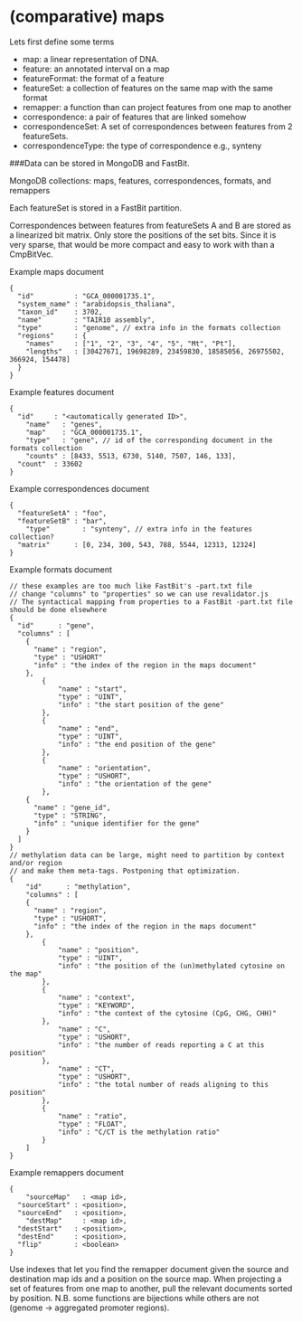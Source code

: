 # (comparative) maps

Lets first define some terms

- map: a linear representation of DNA.
- feature: an annotated interval on a map
- featureFormat: the format of a feature
- featureSet: a collection of features on the same map with the same format
- remapper: a function than can project features from one map to another
- correspondence: a pair of features that are linked somehow
- correspondenceSet: A set of correspondences between features from 2 featureSets.
- correspondenceType: the type of correspondence e.g., synteny

###Data can be stored in MongoDB and FastBit.

MongoDB collections: maps, features, correspondences, formats, and remappers

Each featureSet is stored in a FastBit partition.

Correspondences between features from featureSets A and B are stored as a linearized bit matrix. Only
store the positions of the set bits. Since it is very sparse, that would be more compact and 
easy to work with than a CmpBitVec.

Example maps document
```
{
  "id"          : "GCA_000001735.1",
  "system_name" : "arabidopsis_thaliana",
  "taxon_id"    : 3702,
  "name"        : "TAIR10 assembly",
  "type"        : "genome", // extra info in the formats collection
  "regions"     : {
    "names"     : ["1", "2", "3", "4", "5", "Mt", "Pt"],
    "lengths"   : [30427671, 19698289, 23459830, 18585056, 26975502, 366924, 154478]
  }
}
```
Example features document
```
{
  "id"     : "<automatically generated ID>",
	"name"   : "genes",
	"map"    : "GCA_000001735.1",
	"type"   : "gene", // id of the corresponding document in the formats collection
	"counts" : [8433, 5513, 6730, 5140, 7507, 146, 133],
  "count"  : 33602
}
```
Example correspondences document
```
{
  "featureSetA" : "foo",
  "featureSetB" : "bar",
	"type"        : "synteny", // extra info in the features collection?
  "matrix"      : [0, 234, 300, 543, 788, 5544, 12313, 12324]
}
```
Example formats document
```
// these examples are too much like FastBit's -part.txt file
// change "columns" to "properties" so we can use revalidator.js
// The syntactical mapping from properties to a FastBit -part.txt file should be done elsewhere
{
  "id"      : "gene",
  "columns" : [
    {
      "name" : "region",
      "type" : "USHORT"
      "info" : "the index of the region in the maps document"
    },
		{
			"name" : "start",
			"type" : "UINT",
			"info" : "the start position of the gene"
		},
		{
			"name" : "end",
			"type" : "UINT",
			"info" : "the end position of the gene"
		},
		{
			"name" : "orientation",
			"type" : "USHORT",
			"info" : "the orientation of the gene"
		},
    {
      "name" : "gene_id",
      "type" : "STRING",
      "info" : "unique identifier for the gene"
    }
  ]
}
// methylation data can be large, might need to partition by context and/or region
// and make them meta-tags. Postponing that optimization.
{
	"id"      : "methylation",
	"columns" : [
    {
      "name" : "region",
      "type" : "USHORT",
      "info" : "the index of the region in the maps document"
    },
		{
			"name" : "position",
			"type" : "UINT",
			"info" : "the position of the (un)methylated cytosine on the map"
		},
		{
			"name" : "context",
			"type" : "KEYWORD",
			"info" : "the context of the cytosine (CpG, CHG, CHH)"
		},
			"name" : "C",
			"type" : "USHORT",
			"info" : "the number of reads reporting a C at this position"
		},
			"name" : "CT",
			"type" : "USHORT",
			"info" : "the total number of reads aligning to this position"
		},
		{
			"name" : "ratio",
			"type" : "FLOAT",
			"info" : "C/CT is the methylation ratio"
		}
	]
}
```
Example remappers document
```
{
	"sourceMap"   : <map id>,
  "sourceStart" : <position>,
  "sourceEnd"   : <position>,
	"destMap"     : <map id>,
  "destStart"   : <position>,
  "destEnd"     : <position>,
  "flip"        : <boolean>
}
```
Use indexes that let you find the remapper document given the source and destination map ids and a position on the source map. When projecting a set of features from one map to another, pull the relevant documents sorted by position. N.B. some functions are bijections while others are not (genome -> aggregated promoter regions).
